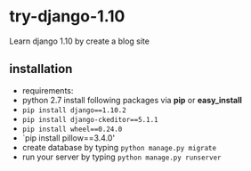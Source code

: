 # try-django-1.10
Learn django 1.10 by create a blog site

installation
--------------------
- requirements:
 - python 2.7
  install following packages via **pip** or **easy_install**
 - `pip install django==1.10.2`
 - `pip install django-ckeditor==5.1.1`
 - `pip install wheel==0.24.0`
 - `pip install pillow==3.4.0'
- create database by typing `python manage.py migrate`
- run your server by typing `python manage.py runserver`
